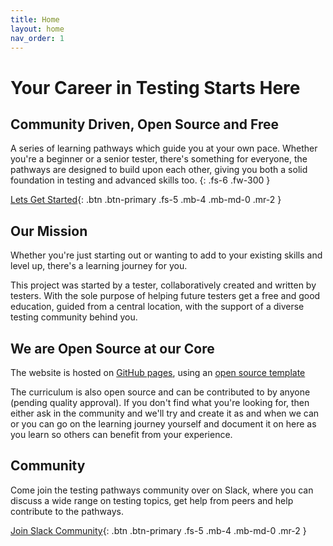 ```yaml
---
title: Home
layout: home
nav_order: 1
---
```


# Your Career in Testing Starts Here

## Community Driven, Open Source and Free

A series of learning pathways which guide you at your own pace.  Whether you're a beginner or a senior tester, there's something for everyone, the pathways are designed to build upon each other, giving you both a solid foundation in testing and advanced skills too.
{: .fs-6 .fw-300 }

[Lets Get Started](http://www.testingpathways.com/pathways){: .btn .btn-primary .fs-5 .mb-4 .mb-md-0 .mr-2 }

## Our Mission

Whether you're just starting out or wanting to add to your existing skills and level up, there's a learning journey for you.

This project was started by a tester, collaboratively created and written by testers.  With the sole purpose of helping future testers get a free and good education, guided from a central location, with the support of a diverse testing community behind you.

## We are Open Source at our Core

The website is hosted on [GitHub pages](https://github.com/TestingPathways/testingpathways), using an [open source template](https://just-the-docs.github.io/just-the-docs/)

The curriculum is also open source and can be contributed to by anyone (pending quality approval). If you don't find what you're looking for, then either ask in the community and we'll try and create it as and when we can or you can go on the learning journey yourself and document it on here as you learn so others can benefit from your experience.

## Community

Come join the testing pathways community over on Slack, where you can discuss a wide range on testing topics, get help from peers and help contribute to the pathways.

[Join Slack Community](https://join.slack.com/t/testingpathways/shared_invite/zt-1k8l844pj-9ry~hQ9yPlHu7wRQT9SgXQ){: .btn .btn-primary .fs-5 .mb-4 .mb-md-0 .mr-2 }
